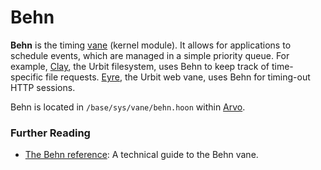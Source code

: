 # Behn

**Behn** is the timing [vane](glossary/vane) (kernel module). It allows for applications to schedule events, which are managed in a simple priority queue. For example, [Clay](glossary/clay), the Urbit filesystem, uses Behn to keep track of time-specific file requests. [Eyre](glossary/eyre), the Urbit web vane, uses Behn for timing-out HTTP sessions.

Behn is located in `/base/sys/vane/behn.hoon` within [Arvo](glossary/arvo).

### Further Reading

- [The Behn reference](system/kernel/behn): A technical guide to the Behn vane.
